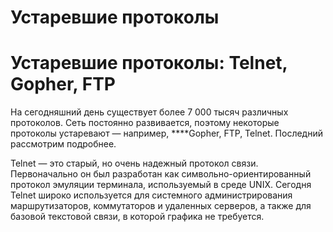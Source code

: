 # Устаревшие протоколы

# Устаревшие протоколы: Telnet, Gopher, FTP

На сегодняшний день существует более 7 000 тысяч различных протоколов. Сеть постоянно развивается, поэтому некоторые протоколы устаревают — например, ****Gopher, FTP, Telnet. Последний рассмотрим подробнее.

Telnet — это старый, но очень надежный протокол связи. Первоначально он был разработан как символьно-ориентированный протокол эмуляции терминала, используемый в среде UNIX. Сегодня Telnet широко используется для системного администрирования маршрутизаторов, коммутаторов и удаленных серверов, а также для базовой текстовой связи, в которой графика не требуется.
